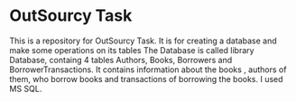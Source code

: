 # OutSourcy Task
This is a repository for OutSourcy Task.
It is for creating a database and make some operations on its tables
The Database is called library Database, containg 4 tables Authors, Books, Borrowers and BorrowerTransactions.
It contains information about the books , authors of them, who borrow books and transactions of borrowing the books.
I used MS SQL.
